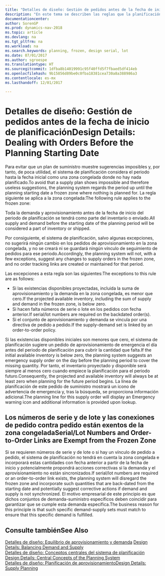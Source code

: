 ```yaml
---
title: "Detalles de diseño: Gestión de pedidos antes de la fecha de inicio de planificación"
description: "En este tema se describen las reglas que la planificación aplica a los pedidos en la zona congelada."
documentationcenter: 
author: SorenGP
ms.prod: dynamics-nav-2018
ms.topic: article
ms.devlang: na
ms.tgt_pltfrm: na
ms.workload: na
ms.search.keywords: planning, frozen, design serial, lot
ms.date: 07/01/2017
ms.author: sgroespe
ms.translationtype: HT
ms.sourcegitcommit: 1dfba8b14019991c95f40ffd5f7fbaed5df414eb
ms.openlocfilehash: 9b15856d89be0c0fba18381cea730a8a388986a3
ms.contentlocale: es-mx
ms.lasthandoff: 12/01/2017

---
```

# <a name="design-details-dealing-with-orders-before-the-planning-starting-date"></a><span data-ttu-id="d167a-103">Detalles de diseño: Gestión de pedidos antes de la fecha de inicio de planificación</span><span class="sxs-lookup"><span data-stu-id="d167a-103">Design Details: Dealing with Orders Before the Planning Starting Date</span></span>
<span data-ttu-id="d167a-104">Para evitar que un plan de suministro muestre sugerencias imposibles y, por tanto, de poca utilidad, el sistema de planificación considera el periodo hasta la fecha inicial como una zona congelada donde no hay nada planificado.</span><span class="sxs-lookup"><span data-stu-id="d167a-104">To avoid that a supply plan shows impossible and therefore useless suggestions, the planning system regards the period up until the planning starting date a frozen zone where nothing is planned for.</span></span> <span data-ttu-id="d167a-105">La regla siguiente se aplica a la zona congelada:</span><span class="sxs-lookup"><span data-stu-id="d167a-105">The following rule applies to the frozen zone:</span></span>  
  
<span data-ttu-id="d167a-106">Toda la demanda y aprovisionamiento antes de la fecha de inicio del periodo de planificación se tendrá como parte del inventario o enviado.</span><span class="sxs-lookup"><span data-stu-id="d167a-106">All supply and demand before the starting date of the planning period will be considered a part of inventory or shipped.</span></span>  
  
<span data-ttu-id="d167a-107">Por consiguiente, el sistema de planificación, salvo algunas excepciones, no sugerirá ningún cambio en los pedidos de aprovisionamiento en la zona congelada, y no se creará ni se guardará ningún vínculo de seguimiento de pedidos para ese periodo.</span><span class="sxs-lookup"><span data-stu-id="d167a-107">Accordingly, the planning system will not, with a few exceptions, suggest any changes to supply orders in the frozen zone, and no order tracking links are created or maintained for that period.</span></span>  
  
<span data-ttu-id="d167a-108">Las excepciones a esta regla son las siguientes:</span><span class="sxs-lookup"><span data-stu-id="d167a-108">The exceptions to this rule are as follows:</span></span>  
  
* <span data-ttu-id="d167a-109">Si las existencias disponibles proyectadas, incluida la suma de aprovisionamiento y la demanda en la zona congelada, es menor que cero.</span><span class="sxs-lookup"><span data-stu-id="d167a-109">If the projected available inventory, including the sum of supply and demand in the frozen zone, is below zero.</span></span>  
* <span data-ttu-id="d167a-110">Si hacen falta números de serie o lote en los pedidos con fecha anterior.</span><span class="sxs-lookup"><span data-stu-id="d167a-110">If serial/lot numbers are required on the backdated order(s).</span></span>  
* <span data-ttu-id="d167a-111">Si el conjunto de aprovisionamiento y demanda se vincula por una directiva de pedido a pedido.</span><span class="sxs-lookup"><span data-stu-id="d167a-111">If the supply-demand set is linked by an order-to-order policy.</span></span>  
  
<span data-ttu-id="d167a-112">Si las existencias disponibles iniciales son menores que cero, el sistema de planificación sugiere un pedido de aprovisionamiento de emergencia el día antes del periodo de planificación para cubrir la cantidad que falta.</span><span class="sxs-lookup"><span data-stu-id="d167a-112">If the initial available inventory is below zero, the planning system suggests an emergency supply order on the day before the planning period to cover the missing quantity.</span></span> <span data-ttu-id="d167a-113">Por tanto, el inventario proyectado y disponible será siempre al menos cero cuando empiece la planificación para el periodo futuro.</span><span class="sxs-lookup"><span data-stu-id="d167a-113">Consequently, the projected and available inventory will always be at least zero when planning for the future period begins.</span></span> <span data-ttu-id="d167a-114">La línea de planificación de este pedido de suministro mostrará un icono de advertencia de emergencia y, tras la búsqueda, se proporciona información adicional.</span><span class="sxs-lookup"><span data-stu-id="d167a-114">The planning line for this supply order will display an Emergency warning icon and additional information is provided upon lookup.</span></span>  
  
## <a name="seriallot-numbers-and-order-to-order-links-are-exempt-from-the-frozen-zone"></a><span data-ttu-id="d167a-115">Los números de serie y de lote y las conexiones de pedido contra pedido están exentos de la zona congelada</span><span class="sxs-lookup"><span data-stu-id="d167a-115">Serial/Lot Numbers and Order-to-Order Links are Exempt from the Frozen Zone</span></span>  
<span data-ttu-id="d167a-116">Si se requieren números de serie y de lote o si hay un vínculo de pedido a pedido, el sistema de planificación no tendrá en cuenta la zona congelada e incorporará estas cantidades con fecha anterior a partir de la fecha de inicio y potencialmente propondrá acciones correctivas si la demanda y el aprovisionamiento no están sincronizados.</span><span class="sxs-lookup"><span data-stu-id="d167a-116">If serial/lot numbers are required or an order-to-order link exists, the planning system will disregard the frozen zone and incorporate such quantities that are back-dated from the starting date and potentially suggest corrective actions if demand and supply is not synchronized.</span></span> <span data-ttu-id="d167a-117">El motivo empresarial de este principio es que dichos conjuntos de demanda-suministro específicos deben coincidir para garantizar que se cumple esta demanda específica.</span><span class="sxs-lookup"><span data-stu-id="d167a-117">The business reason for this principle is that such specific demand-supply sets must match to ensure that this specific demand is fulfilled.</span></span>  
  
## <a name="see-also"></a><span data-ttu-id="d167a-118">Consulte también</span><span class="sxs-lookup"><span data-stu-id="d167a-118">See Also</span></span>  
<span data-ttu-id="d167a-119">[Detalles de diseño: Equilibrio de aprovisionamiento y demanda](design-details-balancing-demand-and-supply.md) </span><span class="sxs-lookup"><span data-stu-id="d167a-119">[Design Details: Balancing Demand and Supply](design-details-balancing-demand-and-supply.md) </span></span>  
<span data-ttu-id="d167a-120">[Detalles de diseño: Conceptos centrales del sistema de planificación](design-details-central-concepts-of-the-planning-system.md) </span><span class="sxs-lookup"><span data-stu-id="d167a-120">[Design Details: Central Concepts of the Planning System](design-details-central-concepts-of-the-planning-system.md) </span></span>  
[<span data-ttu-id="d167a-121">Detalles de diseño: Planificación de aprovisionamiento</span><span class="sxs-lookup"><span data-stu-id="d167a-121">Design Details: Supply Planning</span></span>](design-details-supply-planning.md)
